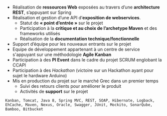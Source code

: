 - Réalisation de **ressources Web** exposées au travers d’une **architecture REST**, s’appuyant sur Spring
- Réalisation et gestion d’une API d’**exposition de webservices**.
  - Statut de **« point d’entrée »** sur le projet
  - Participation à la **critique et au choix de l’archetype Maven** et des frameworks utilisés
  - Réalisation de la **documentation technique/fonctionnelle**
- Support d’équipe pour les nouveaux entrants sur le projet
- Equipe de développement appartenant à un centre de service s'appuyant sur une méthodologie **Agile Kanban**
- Participation à des **PI Event** dans le cadre du projet SCRUM englobant la CCAPI
- Participation à des _Hackathon_ (victoire sur un Hackathon ayant pour sujet le hardware Arduino)
- Mis en production du projet sur le marché Grec dans un premier temps
  - Suivi des retours clients pour améliorer le produit
  - Activités de **support** sur le projet

```text
Kanban, Tomcat, Java 8, Spring MVC, REST, SOAP, Hibernate, Logback, EhCache, Maven, Nexus, Oracle, Swagger, JUnit, Mockito, SonarQube, Bamboo, Bitbucket
```
